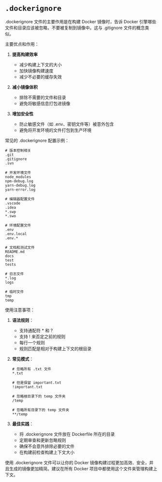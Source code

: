 # `.dockerignore`

.dockerignore 文件的主要作用是在构建 Docker 镜像时，告诉 Docker 引擎哪些文件和目录应该被忽略，不要被复制到镜像中。这与 .gitignore 文件的概念类似。

主要优点和作用：

1. **提高构建效率**
   - 减少构建上下文的大小
   - 加快镜像构建速度
   - 减少不必要的缓存失效

2. **减小镜像体积**
   - 排除不需要的文件和目录
   - 避免将敏感信息打包进镜像

3. **增加安全性**
   - 防止敏感文件（如 .env、密钥文件等）被意外包含
   - 避免将开发环境的文件打包到生产环境

常见的 .dockerignore 配置示例：

```plaintext
# 版本控制相关
.git
.gitignore
.svn

# 开发环境文件
node_modules
npm-debug.log
yarn-debug.log
yarn-error.log

# 编辑器配置文件
.vscode
.idea
*.swp
*.swo

# 环境配置文件
.env
.env.local
.env.*

# 文档和测试文件
README.md
docs
test
tests

# 日志文件
*.log
logs

# 临时文件
tmp
temp
```

使用注意事项：

1. **语法规则**：

   - 支持通配符 * 和 ?
   - 支持 ! 来否定之前的规则
   - 每行一个规则
   - 规则匹配是相对于构建上下文的根目录

2. **常见模式**：

   ```plaintext
   # 忽略所有 .txt 文件
   *.txt
   
   # 但是保留 important.txt
   !important.txt
   
   # 忽略根目录下的 temp 文件夹
   /temp
   
   # 忽略所有目录下的 temp 文件夹
   **/temp
   ```

3. **最佳实践**：

   - 将 .dockerignore 文件放在 Dockerfile 所在的目录
   - 定期审查和更新忽略规则
   - 确保不会意外排除必要的文件
   - 在构建前检查构建上下文大小

使用 .dockerignore 文件可以让你的 Docker 镜像构建过程更加高效、安全，并且生成的镜像更加精简。建议在所有 Docker 项目中都使用这个文件来管理构建上下文。